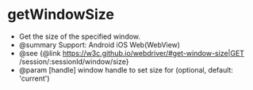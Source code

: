 # getWindowSize

* Get the size of the specified window.
* @summary Support: Android iOS Web(WebView)
* @see {@link https://w3c.github.io/webdriver/#get-window-size|GET /session/:sessionId/window/size}
* @param [handle] window handle to set size for (optional, default: 'current')
